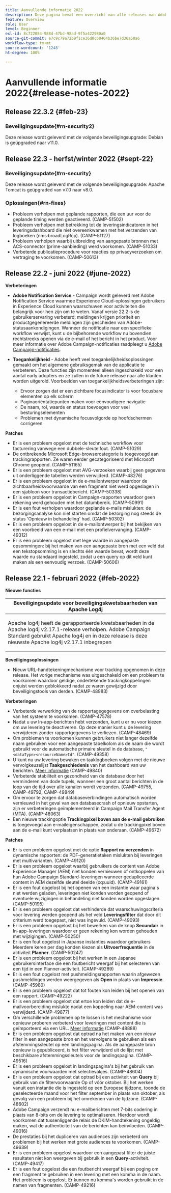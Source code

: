 ```yaml
---
title: Aanvullende informatie 2022
description: Deze pagina bevat een overzicht van alle releases van Adobe Campaign Standard in 2022.
feature: Overview
role: User
level: Beginner
exl-id: 8c722084-988d-47bd-98ad-9f5a422980a0
source-git-commit: e7c9c79a72b9f1ce36d0c60464b36be7d36a50a6
workflow-type: tm+mt
source-wordcount: '1248'
ht-degree: 100%

---
```


# Aanvullende informatie 2022{#release-notes-2022}

## Release 22.3.2 {#feb-23}

### Beveiligingsupdate{#rn-security2}

Deze release wordt geleverd met de volgende beveiligingsupgrade: Debian is geüpgraded naar v11.0.

## Release 22.3 - herfst/winter 2022 {#sept-22}

### Beveiligingsupdate{#rn-security}

Deze release wordt geleverd met de volgende beveiligingsupgrade: Apache Tomcat is geüpgraded van v7.0 naar v8.0.

### Oplossingen{#rn-fixes}

* Probleem verholpen met geplande rapporten, die een uur voor de geplande timing werden geactiveerd. (CAMP-51502)
* Probleem verholpen met betrekking tot de leveringsindicatoren in het leveringsdashboard die niet overeenkwamen met het verzenden van logboeken (nms:broadLogRcp). (CAMP-51127)
* Probleem verholpen waarbij uitbreiding van aangepaste bronnen met ACS-connector (prime-aanbieding) werd voorkomen. (CAMP-51033)
* Verbeterde publicatieprocedure voor reacties op privacyverzoeken om vertraging te voorkomen. (CAMP-50613)

## Release 22.2 - juni 2022 {#june-2022}

**Verbeteringen**

* **Adobe Notification Service** - Campaign wordt geleverd met Adobe Notification Service waarmee Experience Cloud-oplossingen gebruikers in Experience Cloud kunnen waarschuwen voor activiteiten die belangrijk voor hen zijn om te weten. Vanaf versie 22.2 is de gebruikerservaring verbeterd: meldingen krijgen prioriteit en productgegenereerde meldingen zijn gescheiden van Adobe-statusaankondigingen. Wanneer de notificatie naar een specifieke workflow verwijst, kunt u de bijbehorende workflow nu bovendien rechtstreeks openen via de e-mail of het bericht in het product.  Voor meer informatie over Adobe Campaign-notificaties raadpleegt u [Adobe Campaign-notificaties](../../administration/using/sending-internal-notifications.md).

<!--
* **Optimization in Workflow startup** - Adobe has added a new capability which can tune the number of workflows that start around the same time. This would help prevent CPU spikes that could have led to service interruptions or downtime. Adobe would enable it after 22.2 release. There is no further action item on customer regarding the same.
-->

* **Toegankelijkheid** - Adobe heeft veel toegankelijkheidsoplossingen gemaakt om het algemene gebruiksgemak van de applicatie te verbeteren. Deze functies zijn momenteel alleen ingeschakeld voor een aantal early adopters en ze zullen in de future release naar alle klanten worden uitgerold. Voorbeelden van toegankelijkheidsverbeteringen zijn:

   * Ervoor zorgen dat er een zichtbare focusindicator is voor focusbare elementen op elk scherm
   * Paginaoriëntatiepunten maken voor eenvoudigere navigatie
   * De naam, rol, waarde en status toevoegen voor veel besturingselementen
   * Problemen met dynamische focusvolgorde op hoofdschermen corrigeren


**Patches**

* Er is een probleem opgelost met de technische workflow voor facturering vanwege een dubbele-sleutelfout. (CAMP-51029)
* De ontbrekende Microsoft Edge-browsercategorie is toegevoegd aan trackingrapporten. Ze waren eerder gecategoriseerd met Microsoft Chrome geopend. (CAMP-51165)
* Er is een probleem opgelost met AVG-verzoeken waarbij geen gegevens uit onderliggende tabellen werden verwijderd. (CAMP-48276)
* Er is een probleem opgelost in de e-mailontwerper waardoor de zichtbaarheidsvoorwaarde van een fragment niet werd opgeslagen in een sjabloon voor transactiebericht. (CAMP-50338)
* Er is een probleem opgelost in Campaign-rapporten waardoor geen rekening werd gehouden met het datumbereik. (CAMP-50991)
* Er is een fout verholpen waardoor geplande e-mails mislukten: de bezorgingsanalyse kon niet starten omdat de bezorging nog steeds de status &#39;Opnieuw in behandeling&#39; had. (CAMP-50302)
* Er is een probleem opgelost in de e-mailontwerper bij het bekijken van een voorbeeld van een e-mail met een profielvervanging. (CAMP-49312)
* Er is een probleem opgelost met lege waarde in aangepaste opsommingen: bij het maken van een aangepaste bron met een veld dat een tekstopsomming is en slechts één waarde bevat, wordt deze waarde nu standaard ingesteld, zodat u een query op dit veld kunt maken als een eenvoudig verzoek. (CAMP-50606)


## Release 22.1 - februari 2022 {#feb-2022}

**Nieuwe functies**

<table> 
<thead> 
<tr> 
<th> <strong>Beveiligingsupdate voor beveiligingskwetsbaarheden van Apache Log4j</strong><br /> </th> 
</tr> 
</thead> 
<tbody> 
<tr> 
<td>
<p>Apache log4j heeft de gerapporteerde kwetsbaarheden in de Apache log4j v2.17.1-release verholpen. Adobe Campaign Standard gebruikt Apache log4j en in deze release is deze nieuwste Apache log4j v2.17.1 inbegrepen </p>
</td> 
</tr> 
</tbody> 
</table>

**Beveiligingsoplossingen**

* Nieuw URL-handtekeningmechanisme voor tracking opgenomen in deze release. Het vorige mechanisme was uitgeschakeld om een probleem te voorkomen waardoor geldige, ondertekende trackingkoppelingen onjuist werden geblokkeerd nadat ze waren gewijzigd door beveiligingstools van derden. (CAMP-48983)

**Verbeteringen**

* Verbeterde verwerking van de rapportagegegevens om overbelasting van het systeem te voorkomen. (CAMP-47578)
* Nadat u uw In-app-berichten hebt verzonden, kunt u er nu voor kiezen om uw levering te deactiveren. Op deze manier kunt u de levering verwijderen zonder rapportgegevens te verliezen. (CAMP-48469)
* Om problemen te voorkomen kunnen gebruikers niet langer dezelfde naam gebruiken voor een aangepaste tabelkolom als de naam die wordt gebruikt voor de automatische primaire sleutel in de database, `"<dataType><resourceName>Id"`. (CAMP-49358)
* U kunt nu uw levering bewaken en taaklogboeken volgen met de nieuwe vervolgkeuzelijst **Taakgeschiedenis** van het dashboard van uw berichten. [Meer informatie](../../sending/using/monitoring-a-delivery.md) (CAMP-49840)
* Verbeterde stabiliteit en gezondheid van de database door het verminderen van dode tupels, wanneer een groot aantal berichten in de loop van de tijd over alle kanalen wordt verzonden. (CAMP-49755, CAMP-49792, CAMP-49849)
* Om ervoor te zorgen dat databaseverbindingen automatisch worden vernieuwd in het geval van een databasecrash of opnieuw opstarten, zijn er verbeteringen geïmplementeerd in Campaign Mail Transfer Agent (MTA). (CAMP-48063)
* Een nieuwe trackingoptie **Trackingpixel boven aan de e-mail gebruiken** is toegevoegd aan e-maileigenschappen, zodat u de trackingpixel boven aan de e-mail kunt verplaatsen in plaats van onderaan. (CAMP-49672)

**Patches**

* Er is een probleem opgelost met de optie **Rapport nu verzenden** in dynamische rapporten: de PDF-generatietaken mislukten bij leveringen met multivarianten. (CAMP-49120)
* Er is een probleem opgelost waarbij gebruikers de content van Adobe Experience Manager (AEM) niet konden vernieuwen of ontkoppelen van hun Adobe Campaign Standard-leveringen wanneer gedupliceerde content in AEM dezelfde sleutel deelde (cq:uuid). (CAMP-49161)
* Er is een fout opgelost bij het openen van een instantie waar pagina&#39;s niet werden geladen, leveringen niet konden worden geopend of eventuele wijzigingen in behandeling niet konden worden opgeslagen. (CAMP-50195)
* Er is een probleem opgelost dat verhinderde dat waarschuwingscriteria voor levering werden geopend als het veld **Leveringsfilter** dat door dit criterium werd toegepast, niet was ingevuld. (CAMP-49093)
* Er is een probleem opgelost bij het bewerken van de knop **Secundair** in In-app-leveringen waardoor er geen rekening kon worden gehouden met wijzigingen. (CAMP-50250)
* Er is een fout opgelost in Japanse instanties waardoor gebruikers Meerdere keren per dag konden kiezen als **Uitvoerfrequentie** in de activiteit **Planner**. (CAMP-50247)
* Er is een probleem opgelost bij het werken in een Japanse gebruikersinterface die een foutbericht weergaf bij het selecteren van een tijd in een Planner-activiteit. (CAMP-49289)
* Er is een fout opgelost met pushmeldingsrapporten waarin afgewezen pushmeldingen werden weergegeven als **Open** in plaats van **Impressie**. (CAMP-45980)
* Er is een probleem opgelost dat tot fouten kon leiden bij het openen van een rapport. (CAMP-49222)
* Er is een probleem opgelost dat ertoe kon leiden dat de e-mailvoorbereiding mislukte nadat een koppeling naar AEM-content was verwijderd. (CAMP-49877)
* Om verschillende problemen op te lossen is het mechanisme voor opnieuw proberen verbeterd voor leveringen met content die is geïmporteerd via een URL. [Meer informatie](../../designing/using/using-existing-content.md#retrieving-content-from-a-url-automatically-at-preparation-time) (CAMP-48888)
* Er is een probleem opgelost dat optrad na het maken van een nieuw filter in een aangepaste bron en het vervolgens te gebruiken als een afstemmingssleutel op een landingspagina. Als de aangepaste bron opnieuw is gepubliceerd, is het filter verwijderd uit de lijst met beschikbare afstemmingssleutels voor de landingspagina. (CAMP-49516)
* Er is een probleem opgelost in landingspagina&#39;s bij het gebruik van dynamische voorwaarden met selectievakjes. (CAMP-48604)
* Er is een probleem opgelost dat optrad bij een activiteit van **Query** bij gebruik van de filtervoorwaarde Op of vóór oktober. Bij het werken vanuit een instantie die is ingesteld op een Europese tijdzone, toonde de geselecteerde maand voor het filter september in plaats van oktober, als gevolg van een probleem bij het omrekenen van de tijdzone. (CAMP-48602)
* Adobe Campaign verzendt nu e-mailberichten met 7-bits codering in plaats van 8-bits om de levering te optimaliseren. Hierdoor wordt voorkomen dat tussenliggende relais de DKIM-handtekening ongeldig maken, wat de authenticiteit van de berichten kan beïnvloeden. (CAMP-49016)
* De prestaties bij het dupliceren van audiences zijn verbeterd om problemen bij het werken met grote audiences te voorkomen. (CAMP-49639)
* Er is een probleem opgelost waardoor een aangepast filter de juiste resultaten niet kon weergeven bij gebruik in een **Query**-activiteit. (CAMP-49417)
* Er is een fout opgelost die een foutbericht weergaf bij een poging om een fragment te gebruiken in een levering met een komma in de naam. Het probleem is opgelost. Er kunnen nu komma&#39;s worden gebruikt in de namen van fragmenten. (CAMP-49216)
